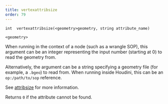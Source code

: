 ```yaml
---
title: vertexattribsize
order: 79
---
```

`int  vertexattribsize(<geometry>geometry, string attribute_name)`

`<geometry>`

When running in the context of a node (such as a wrangle SOP), this argument can be an integer representing the input number (starting at 0) to read the geometry from.

Alternatively, the argument can be a string specifying a geometry file (for example, a `.bgeo`) to read from. When running inside Houdini, this can be an `op:/path/to/sop` reference.

See [attribsize](attribsize.html "Returns the size of a geometry attribute.") for more information.

Returns `0` if the attribute cannot be found.
